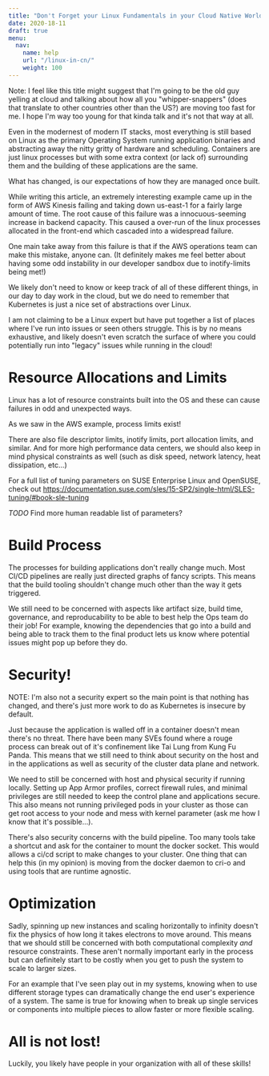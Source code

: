 ```yaml
---
title: "Don't Forget your Linux Fundamentals in your Cloud Native World"
date: 2020-18-11
draft: true
menu:
  nav:
    name: help
    url: "/linux-in-cn/"
    weight: 100
---
```


Note: I feel like this title might suggest that I'm going to be the old guy yelling at cloud and talking about how all you "whipper-snappers" (does that translate to other countries other than the US?) are moving too fast for me. I hope I'm way too young for that kinda talk and it's not that way at all. 

Even in the modernest of modern IT stacks, most everything is still based on Linux as the primary Operating System running application binaries and abstracting away the nitty gritty of hardware and scheduling. Containers are just linux processes but with some extra context (or lack of) surrounding them and the building of these applications are the same. 

What has changed, is our expectations of how they are managed once built. 


While writing this article, an extremely interesting example came up in the form of AWS Kinesis failing and taking down us-east-1 for a fairly large amount of time. The root cause of this failure was a innocuous-seeming increase in backend capacity. This caused a over-run of the linux processes allocated in the front-end which cascaded into a widespread failure. 

One main take away from this failure is that if the AWS operations team can make this mistake, anyone can. (It definitely makes me feel better about having some odd instability in our developer sandbox due to inotify-limits being met!)


We likely don't need to know or keep track of all of these different things, in our day to day work in the cloud, but we do need to remember that Kubernetes is just a nice set of abstractions over Linux. 


I am not claiming to be a Linux expert but have put together a list of places where I've run into issues or seen others struggle. This is by no means exhaustive, and likely doesn't even scratch the surface of where you could potentially run into "legacy" issues while running in the cloud! 



# Resource Allocations and Limits

Linux has a lot of resource constraints built into the OS and these can cause failures in odd and unexpected ways.

As we saw in the AWS example, process limits exist!

There are also file descriptor limits, inotify limits, port allocation limits, and similar. And for more high performance data centers, we should also keep in mind physical constraints as well (such as disk speed, network latency, heat dissipation, etc...)

For a full list of tuning parameters on SUSE Enterprise Linux and OpenSUSE, check out https://documentation.suse.com/sles/15-SP2/single-html/SLES-tuning/#book-sle-tuning

*TODO* Find more human readable list of parameters?

# Build Process

The processes for building applications don't really change much. Most CI/CD pipelines are really just directed graphs of fancy scripts. This means that the build tooling shouldn't change much other than the way it gets triggered.

We still need to be concerned with aspects like artifact size, build time, governance, and reproducability to be able to best help the Ops team do their job! For example, knowing the dependencies that go into a build and being able to track them to the final product lets us know where potential issues might pop up before they do.


# Security! 

NOTE: I'm also not a security expert so the main point is that nothing has changed, and there's just more work to do as Kubernetes is insecure by default. 

Just because the application is walled off in a container doesn't mean there's no threat. There have been many SVEs found where a rouge process can break out of it's confinement like Tai Lung from Kung Fu Panda. This means that we still need to think about security on the host and in the applications as well as security of the cluster data plane and network. 

We need to still be concerned with host and physical security if running locally. Setting up App Armor profiles, correct firewall rules, and minimal privileges are still needed to keep the control plane and applications secure. This also means not running privileged pods in your cluster as those can get root access to your node and mess with kernel parameter (ask me how I know that it's possible...). 

There's also security concerns with the build pipeline. Too many tools take a shortcut and ask for the container to mount the docker socket. This would allows a ci/cd script to make changes to your cluster. One thing that can help this (in my opinion) is moving from the docker daemon to cri-o and using tools that are runtime agnostic.

# Optimization

Sadly, spinning up new instances and scaling horizontally to infinity doesn't fix the physics of how long it takes electrons to move around. This means that we should still be concerned with both computational complexity *and* resource constraints. These aren't normally important early in the process but can definitely start to be costly when you get to push the system to scale to larger sizes.

For an example that I've seen play out in my systems, knowing when to use different storage types can dramatically change the end user's experience of a system. The same is true for knowing when to break up single services or components into multiple pieces to allow faster or more flexible scaling.



# All is not lost!

Luckily, you likely have people in your organization with all of these skills! 